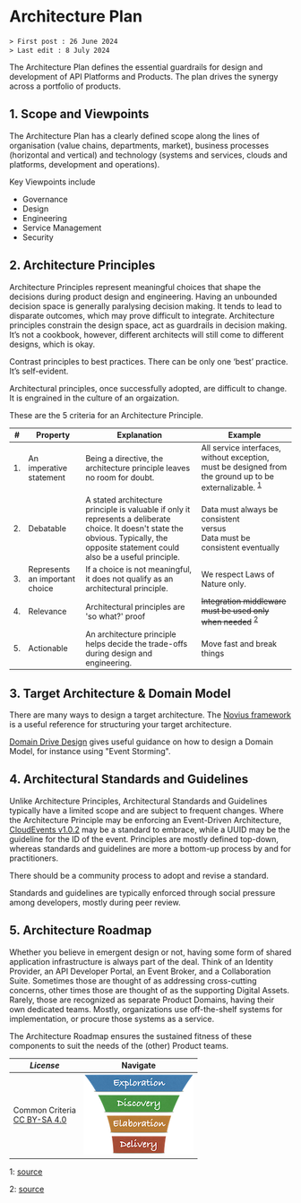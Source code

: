 # Architecture Plan

```text
> First post : 26 June 2024
> Last edit : 8 July 2024
```

The Architecture Plan defines the essential guardrails for design and development of API Platforms and Products. The plan drives the synergy across a portfolio of products.

## 1. Scope and Viewpoints

The Architecture Plan has a clearly defined scope along the lines of organisation (value chains, departments, market), business processes (horizontal and vertical) and technology (systems and services, clouds and platforms, development and operations).

Key Viewpoints include

- Governance
- Design
- Engineering
- Service Management
- Security

## 2. Architecture Principles

Architecture Principles represent meaningful choices that shape the decisions during product design and engineering. Having an unbounded decision space is generally paralysing decision making. It tends to lead to disparate outcomes, which may prove difficult to integrate. Architecture principles constrain the design space, act as guardrails in decision making. It’s not a cookbook, however, different architects will still come to different designs, which is okay.

Contrast principles to best practices. There can be only one ‘best’ practice. It’s self-evident.

Architectural principles, once successfully adopted, are difficult to change. It is engrained in the culture of an orgaization.

These are the 5 criteria for an Architecture Principle.

| # | Property | Explanation | Example |
|-|-|-|-|
| 1. | An imperative statement | Being a directive, the architecture principle leaves no room for doubt. | All service interfaces, without exception, must be designed from the ground up to be externalizable. <sup>[1](#ref1)</sup> |
| 2. | Debatable | A stated architecture principle is valuable if only it represents a deliberate choice. It doesn't state the obvious. Typically, the opposite statement could also be a useful principle. | Data must always be consistent</BR>versus</BR>Data must be consistent eventually |
| 3. | Represents an important choice | If a choice is not meaningful, it does not qualify as an architectural principle. | We respect Laws of Nature only. |
| 4. | Relevance | Architectural principles are 'so what?' proof | ~~Integration middleware must be used only when needed~~ <sup>[2](#ref1)</sup> |
| 5. | Actionable | An architecture principle helps decide the trade-offs during design and engineering. | Move fast and break things |

## 3. Target Architecture & Domain Model

There are many ways to design a target architecture. The [Novius framework](/LeanUP/References/novius.md) is a useful reference for structuring your target architecture.

[Domain Drive Design](https://en.wikipedia.org/wiki/Domain-driven_design) gives useful guidance on how to design a Domain Model, for instance using "Event Storming".

## 4. Architectural Standards and Guidelines

Unlike Architecture Principles, Architectural Standards and Guidelines typically have a limited scope and are subject to frequent changes. Where the Architecture Principle may be enforcing an Event-Driven Architecture, [CloudEvents v1.0.2](https://github.com/cloudevents/spec) may be a standard to embrace, while a UUID may be the guideline for the ID of the event. Principles are mostly defined top-down, whereas standards and guidelines are more a bottom-up process by and for practitioners.

There should be a community process to adopt and revise a standard.

Standards and guidelines are typically enforced through social pressure among developers, mostly during peer review.

## 5. Architecture Roadmap

Whether you believe in emergent design or not, having some form of shared application infrastructure is always part of the deal. Think of an Identity Provider, an API Developer Portal, an Event Broker, and a Collaboration Suite. Sometimes those are thought of as addressing cross-cutting concerns, other times those are thought of as the supporting Digital Assets. Rarely, those are recognized as separate Product Domains, having their own dedicated teams. Mostly, organizations use off-the-shelf systems for implementation, or procure those systems as a service.

The Architecture Roadmap ensures the sustained fitness of these components to suit the needs of the (other) Product teams.

| *License* | Navigate |
| - | - |
|Common Criteria</BR>[CC BY-SA 4.0](https://creativecommons.org/licenses/by-sa/4.0/deed.en) | [![LeanUP Logo](/LeanUP/Images/leanupLogo-s.png)](/LeanUP/Artefacts/overview.md) |

<a name="ref1">1</a>: [source](/LeanUP/References/api-mandate.md)

<a name="ref2">2</a>: [source](https://www.referentiearchitectuur.nl/index.php/Id-bddb73b5-1e16-55ec-6769-881acf7e4b78)
